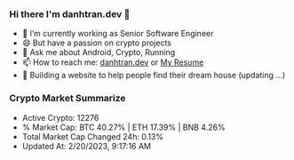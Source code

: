 ### Hi there I'm danhtran.dev 👋

- 🔭 I’m currently working as Senior Software Engineer
- 😄 But have a passion on crypto projects
- 💬 Ask me about Android, Crypto, Running 
- 📫 How to reach me: <a href="https://danhtran.dev" target="_blank">danhtran.dev</a> or <a href="Dan-Resume.pdf" target="_blank">My Resume</a>
- 🌱 Building a website to help people find their dream house (updating ...)

### Crypto Market Summarize
- Active Crypto: 12276
- % Market Cap: BTC 40.27% | ETH 17.39% | BNB 4.26%
- Total Market Cap Changed 24h: 0.13%
- Updated At: 2/20/2023, 9:17:16 AM
